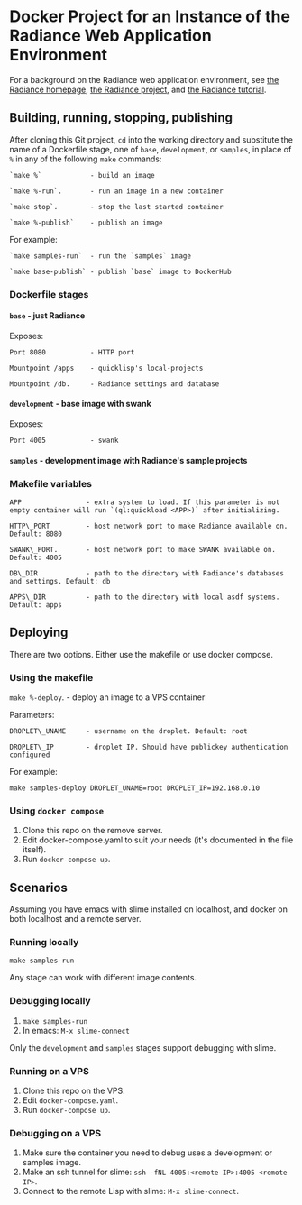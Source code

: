 # Docker Project for an Instance of the Radiance Web Application Environment

For a background on the Radiance web application environment, see
[the Radiance homepage](https://shirakumo.github.io/radiance-homepage/),
[the Radiance project](https://github.com/Shirakumo/radiance), and
[the Radiance tutorial](https://github.com/Shirakumo/radiance-tutorial/blob/master/Part%200.md).

## Building, running, stopping, publishing

After cloning this Git project, `cd` into the working directory and
substitute the name of a Dockerfile stage, one of `base`, `development`, or `samples`,
in place of `%` in any of the following `make` commands:

    `make %`            - build an image

    `make %-run`.       - run an image in a new container

    `make stop`.        - stop the last started container

    `make %-publish`    - publish an image

For example:

    `make samples-run`  - run the `samples` image

    `make base-publish` - publish `base` image to DockerHub

### Dockerfile stages

#### `base` - just Radiance

Exposes:

    Port 8080           - HTTP port

    Mountpoint /apps    - quicklisp's local-projects

    Mountpoint /db.     - Radiance settings and database

#### `development` - base image with swank

Exposes:

    Port 4005           - swank

#### `samples` - development image with Radiance's sample projects

### Makefile variables

    APP                - extra system to load. If this parameter is not empty container will run `(ql:quickload <APP>)` after initializing.

    HTTP\_PORT         - host network port to make Radiance available on. Default: 8080

    SWANK\_PORT.       - host network port to make SWANK available on. Default: 4005

    DB\_DIR            - path to the directory with Radiance's databases and settings. Default: db

    APPS\_DIR          - path to the directory with local asdf systems. Default: apps

## Deploying

There are two options. Either use the makefile or use docker compose.

### Using the makefile

`make %-deploy`.       - deploy an image to a VPS container

Parameters:

    DROPLET\_UNAME     - username on the droplet. Default: root

    DROPLET\_IP        - droplet IP. Should have publickey authentication configured

For example:

    make samples-deploy DROPLET_UNAME=root DROPLET_IP=192.168.0.10

### Using `docker compose`

1. Clone this repo on the remove server.
2. Edit docker-compose.yaml to suit your needs (it's documented in the file itself).
3. Run `docker-compose up`.

## Scenarios

Assuming you have emacs with slime installed on localhost, and docker on both localhost and a remote server.

### Running locally

`make samples-run`

Any stage can work with different image contents.

### Debugging locally

1. `make samples-run`
2. In emacs: `M-x slime-connect`

Only the `development` and `samples` stages support debugging with slime.

### Running on a VPS

1. Clone this repo on the VPS.
2. Edit `docker-compose.yaml`.
3. Run `docker-compose up`.

### Debugging on a VPS

1. Make sure the container you need to debug uses a development or samples image.
2. Make an ssh tunnel for slime: `ssh -fNL 4005:<remote IP>:4005 <remote IP>`.
3. Connect to the remote Lisp with slime: `M-x slime-connect`.
